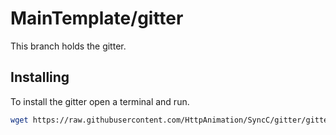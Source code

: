 # MainTemplate/gitter
This branch holds the gitter.

## Installing
To install the gitter open a terminal and run.
```bash
wget https://raw.githubusercontent.com/HttpAnimation/SyncC/gitter/gitter.bash
```
